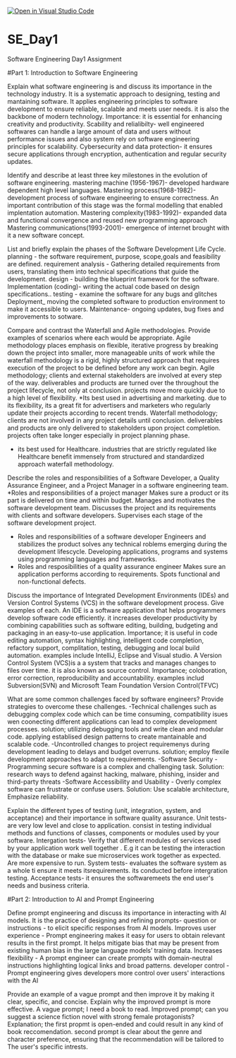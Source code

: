 [![Open in Visual Studio Code](https://classroom.github.com/assets/open-in-vscode-2e0aaae1b6195c2367325f4f02e2d04e9abb55f0b24a779b69b11b9e10269abc.svg)](https://classroom.github.com/online_ide?assignment_repo_id=18368021&assignment_repo_type=AssignmentRepo)
# SE_Day1
Software Engineering Day1 Assignment

#Part 1: Introduction to Software Engineering

 Explain what software engineering is and discuss its importance in the technology industry.
It is a systematic approach to designing, testing and mantaining software. It applies engineering principles to software development to ensure reliable, scalable and meets user needs. it is also the backbone of modern technology.
Importance: it is essential for enhancing creativity and productivity. 
Scability and relialibilty- well engineered softwares  can handle a large amount of data and users without performance issues and also system rely on software engineering principles for scalability.
Cybersecurity and data protection- it ensures secure applications through encryption, authentication and regular security updates.

 Identify and describe at least three key milestones in the evolution of software engineering.
mastering machine (1956-1967)- developed hardware dependent high level languages.
Mastering process(1968-1982)- development process of software engineering to ensure correctness. An important contribution of this stage was the formal modelling that enabled implentation automation.
Mastering complexity(1983-1992)- expanded data and functional convergence  and reused new programming approach 
Mastering communications(1993-2001)- emergence of internet brought with it a new software concept.

List and briefly explain the phases of the Software Development Life Cycle.
planning -  the software requirement, purpose, scope,goals and feasibility are defined.
 requirement analysis - Gathering detailed requirements from users, translating them into technical specifications that guide the development. 
design - building the blueprint framework for the software. 
Implementation (coding)- writing the actual code based on design specifications..
 testing - examine the software for any bugs and glitches
Deployment_  moving the completed software to production environment to make it accessible to users.
Maintenance- ongoing updates, bug fixes and improvements to sotware.

Compare and contrast the Waterfall and Agile methodologies. Provide examples of scenarios where each would be appropriate.
Agile methodology places emphasis  on flexible, iterative progress by breaking down the project into smaller, more manageable units of work while the waterfall methodology is a rigid, highly structured approach that requires execution of the project to be defined before any work can begin.
Agile methodology; clients and external stakeholders are involved at every step of the way.
                  deliverables and products are turned over the throughout the project lifecycle, not only at conclusion.
                  projects move more quickly due to a high level of flexibility.
*Its best used in advertising and marketing. due to its flexibility, its a great fit for advertisers and marketers who regularly update their projects according to recent trends.
Waterfall methodology; clients are not involved in any project details until conclusion.
                       deliverables and products are only delivered to stakeholders upon project completion.
                       projects often take longer especially in project planning phase.
 * its best used for Healthcare. industries that are strictly regulated like Healthcare benefit immensely from structured and standardized approach waterfall methodology.
                         
Describe the roles and responsibilities of a Software Developer, a Quality Assurance Engineer, and a Project Manager in a software engineering team.
*Roles and responsibilities of a project manager 
Makes sure a product or its part is delivered on time and within budget.
Manages and motivates the software development team.
Discusses the project and its requirements with clients and software developers.
Supervises each stage of the software development project.
* Roles and responsibilities of a software developer
  Engineers and stabilizes the product
  solves any technical roblems emerging  during the development lifescycle.
  Developing applications, programs and systems using programming languages and frameworks.
* Roles and resposibilities of  a quality assurance engineer 
  Makes sure an application performs according to requirements.
  Spots functional and non-functional defects.
  
Discuss the importance of Integrated Development Environments (IDEs) and Version Control Systems (VCS) in the software development process. Give examples of each.
An IDE is a software application that helps programmers develop software code efficiently.  it increases developer productivity by combining capabilities such as software editing, building, budgeting and packaging in an easy-to-use application. 
Importance; it is useful in code editing automation, syntax highlighting, intelligent code completion, refactory support, complitation, testing, debugging and local build automation.
examples include IntelliJ, Eclipse and Visual studio.
A Version Control System (VCS)is a a system that  tracks and manages changes to files over time. it is also known as source control. 
Importance; coloboration, error correction, reproducibility and accountability. 
examples includ Subversion(SVN) and Microsoft Team Foundation Version Control(TFVC)

What are some common challenges faced by software engineers? Provide strategies to overcome these challenges.
-Technical challenges such as debugging complex code which can be time consuming, compatibility isues wen coonecting different applications can lead to complex development processes.
solution; utilizing debugging  tools and write clean and modular code. applying  establised design patterns to create mantainable and scalable code.
-Uncontrolled changes  to project requiremenys during development leading to delays and budget overruns.
solution; employ flexile development approaches to adapt to requirements.
-Software Security - Programming secure software is a complex and challenging task. 
Solution: research ways to defend against hacking, malware, phishing, insider and third-party threats
-Software Accessibility and Usability - Overly complex software can frustrate or confuse users. 
Solution: Use scalable architecture, Emphasize reliability.


Explain the different types of testing (unit, integration, system, and acceptance) and their importance in software quality assurance.
Unit tests- are very low level and close to application. consist in testing individual methods and functions of classes, components or modules used by your software. 
Intergation tests- Verify that different modules of services used by your application work well together . E.g it can be testing the  interaction with the  database or make sue microservices work together  as expected.  Are more expensive to run.
System tests- evaluates the software system as a whole ti ensure it meets itsrequirements. its conducted before intergration testing.
Acceptance tests- it ensures the softwaremeets the end user's needs and business criteria. 

#Part 2: Introduction to AI and Prompt Engineering


Define prompt engineering and discuss its importance in interacting with AI models.
It is the practice of designing and refining prompts- question or instructions - to elicit specific responses from AI models. 
Improves user experience - Prompt engineering makes it easy for users to obtain relevant results in the first prompt. It helps mitigate bias that may be present from existing human bias in the large language models’ training data.
Increases flexibility - A prompt engineer can create prompts with domain-neutral instructions highlighting logical links and broad patterns.
developer control - Prompt engineering gives developers more control over users' interactions with the AI

Provide an example of a vague prompt and then improve it by making it clear, specific, and concise. Explain why the improved prompt is more effective.
A vague prompt;  I need a book to read.
Improved prompt; can you suggest  a science fiction novel with strong  female  protagonists?
Explanation; the first propmt is open-ended and could result in any kind of book reccomendation. second prompt is clear about the genre  and character preference, ensuring that the  recommendation will be tailored to The user's specific intrests.
